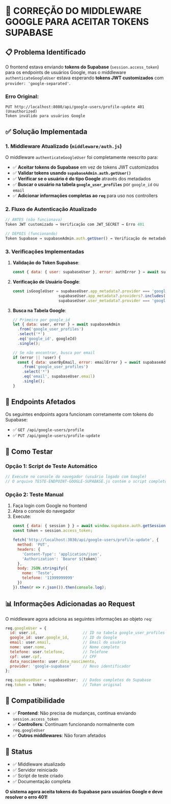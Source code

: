# 🔧 CORREÇÃO DO MIDDLEWARE GOOGLE PARA ACEITAR TOKENS SUPABASE

## 📋 Problema Identificado

O frontend estava enviando **tokens do Supabase** (`session.access_token`) para os endpoints de usuários Google, mas o middleware `authenticateGoogleUser` estava esperando **tokens JWT customizados** com `provider: 'google-separated'`.

### Erro Original:
```
PUT http://localhost:8080/api/google-users/profile-update 401 (Unauthorized)
Token inválido para usuários Google
```

## ✅ Solução Implementada

### 1. Middleware Atualizado (`middleware/auth.js`)

O middleware `authenticateGoogleUser` foi completamente reescrito para:

- ✅ **Aceitar tokens do Supabase** em vez de tokens JWT customizados
- ✅ **Validar tokens usando `supabaseAdmin.auth.getUser()`**
- ✅ **Verificar se o usuário é do tipo Google** através dos metadados
- ✅ **Buscar o usuário na tabela `google_user_profiles`** por `google_id` ou `email`
- ✅ **Adicionar informações completas ao `req`** para uso nos controllers

### 2. Fluxo de Autenticação Atualizado

```javascript
// ANTES (não funcionava)
Token JWT customizado → Verificação com JWT_SECRET → Erro 401

// DEPOIS (funcionando)
Token Supabase → supabaseAdmin.auth.getUser() → Verificação de metadados → Busca na tabela → Sucesso
```

### 3. Verificações Implementadas

1. **Validação do Token Supabase**:
   ```javascript
   const { data: { user: supabaseUser }, error: authError } = await supabaseAdmin.auth.getUser(token);
   ```

2. **Verificação de Usuário Google**:
   ```javascript
   const isGoogleUser = supabaseUser.app_metadata?.provider === 'google' || 
                       supabaseUser.app_metadata?.providers?.includes('google') ||
                       supabaseUser.user_metadata?.provider === 'google';
   ```

3. **Busca na Tabela Google**:
   ```javascript
   // Primeiro por google_id
   let { data: user, error } = await supabaseAdmin
     .from('google_user_profiles')
     .select('*')
     .eq('google_id', googleId)
     .single();
   
   // Se não encontrar, busca por email
   if (error || !user) {
     const { data: userByEmail, error: emailError } = await supabaseAdmin
       .from('google_user_profiles')
       .select('*')
       .eq('email', supabaseUser.email)
       .single();
   }
   ```

## 🎯 Endpoints Afetados

Os seguintes endpoints agora funcionam corretamente com tokens do Supabase:

- ✅ `GET /api/google-users/profile`
- ✅ `PUT /api/google-users/profile-update`

## 🧪 Como Testar

### Opção 1: Script de Teste Automático
```javascript
// Execute no console do navegador (usuário logado com Google)
// O arquivo TESTE-ENDPOINT-GOOGLE-SUPABASE.js contém o script completo
```

### Opção 2: Teste Manual
1. Faça login com Google no frontend
2. Abra o console do navegador
3. Execute:
   ```javascript
   const { data: { session } } = await window.supabase.auth.getSession();
   const token = session.access_token;
   
   fetch('http://localhost:3030/api/google-users/profile-update', {
     method: 'PUT',
     headers: {
       'Content-Type': 'application/json',
       'Authorization': `Bearer ${token}`
     },
     body: JSON.stringify({
       nome: 'Teste',
       telefone: '11999999999'
     })
   }).then(r => r.json()).then(console.log);
   ```

## 📊 Informações Adicionadas ao Request

O middleware agora adiciona as seguintes informações ao objeto `req`:

```javascript
req.googleUser = {
  id: user.id,                    // ID na tabela google_user_profiles
  google_id: user.google_id,      // ID do Google
  email: user.email,              // Email do usuário
  nome: user.nome,                // Nome completo
  telefone: user.telefone,        // Telefone
  cpf: user.cpf,                  // CPF
  data_nascimento: user.data_nascimento,
  provider: 'google-supabase'     // Novo identificador
};

req.supabaseUser = supabaseUser;  // Dados completos do Supabase
req.token = token;                // Token original
```

## 🔄 Compatibilidade

- ✅ **Frontend**: Não precisa de mudanças, continua enviando `session.access_token`
- ✅ **Controllers**: Continuam funcionando normalmente com `req.googleUser`
- ✅ **Outros middlewares**: Não foram afetados

## 🚀 Status

- ✅ Middleware atualizado
- ✅ Servidor reiniciado
- ✅ Script de teste criado
- ✅ Documentação completa

**O sistema agora aceita tokens do Supabase para usuários Google e deve resolver o erro 401!**